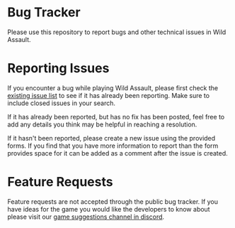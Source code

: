 # Bug Tracker
Please use this repository to report bugs and other technical issues in Wild Assault.

# Reporting Issues
If you encounter a bug while playing Wild Assault, please first check the [existing issue list](https://github.com/CombatCatCommunity/BugTracker/issues) to see if it has already been reporting. Make sure to include closed issues in your search.

If it has already been reported, but has no fix has been posted, feel free to add any details you think may be helpful in reaching a resolution.

If it hasn't been reported, please create a new issue using the provided forms. If you find that you have more information to report than the form provides space for it can be added as a comment after the issue is created.

# Feature Requests
Feature requests are not accepted through the public bug tracker. If you have ideas for the game you would like the developers to know about please visit our [game suggestions channel in discord](https://canary.discord.com/channels/1209429896317771796/1210163526753194017).
